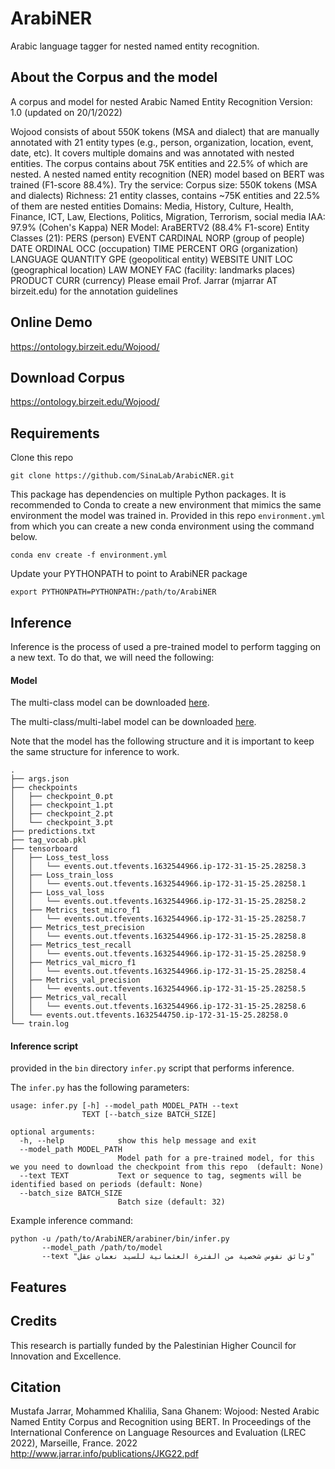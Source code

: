 ArabiNER
======================
Arabic language tagger for nested named entity recognition.

About the Corpus and the model
--------
A corpus and model for nested Arabic Named Entity Recognition
Version: 1.0 (updated on 20/1/2022)

Wojood consists of about 550K tokens (MSA and dialect) that are manually annotated with 21 entity types (e.g., person, organization, location, event, date, etc). It covers multiple domains and was annotated with nested entities. The corpus contains about 75K entities and 22.5% of which are nested. A nested named entity recognition (NER) model based on BERT was trained (F1-score 88.4%). Try the service:
Corpus size: 550K tokens (MSA and dialects)
Richness: 21 entity classes, contains ~75K entities and 22.5% of them are nested entities
Domains: Media, History, Culture, Health, Finance, ICT, Law, Elections, Politics, Migration, Terrorism, social media
IAA: 97.9% (Cohen's Kappa)
NER Model: AraBERTV2 (88.4% F1-score)
Entity Classes (21):
PERS (person)	                  EVENT	    CARDINAL
NORP (group of people)	          DATE	    ORDINAL
OCC (occupation)	              TIME	    PERCENT
ORG (organization)	              LANGUAGE	QUANTITY
GPE (geopolitical entity)	      WEBSITE	UNIT
LOC (geographical location)	      LAW	    MONEY
FAC (facility: landmarks places)  PRODUCT	CURR (currency)
Please email Prof. Jarrar (mjarrar AT birzeit.edu) for the annotation guidelines

Online Demo
--------
https://ontology.birzeit.edu/Wojood/

Download Corpus
-------- 
https://ontology.birzeit.edu/Wojood/


Requirements
--------
Clone this repo

    git clone https://github.com/SinaLab/ArabicNER.git

This package has dependencies on multiple Python packages. It is recommended to Conda to create a new environment 
that mimics the same environment the model was trained in. Provided in this repo `environment.yml` from which you 
can create a new conda environment using the command below.

    conda env create -f environment.yml

Update your PYTHONPATH to point to ArabiNER package

    export PYTHONPATH=PYTHONPATH:/path/to/ArabiNER

Inference
--------
Inference is the process of used a pre-trained model to perform tagging on a new text. To do that, we will 
need the following:

#### Model
The multi-class model can be downloaded [here](https://arabiner.s3.us-west-2.amazonaws.com/models/model_v3.zip). 

The multi-class/multi-label model can be downloaded [here](https://arabiner.s3.us-west-2.amazonaws.com/models/model_v4.zip). 

Note that the model has the following structure and it is important to keep the same structure for inference to work.

    .
    ├── args.json
    ├── checkpoints
    │   ├── checkpoint_0.pt
    │   ├── checkpoint_1.pt
    │   ├── checkpoint_2.pt
    │   └── checkpoint_3.pt
    ├── predictions.txt
    ├── tag_vocab.pkl
    ├── tensorboard
    │   ├── Loss_test_loss
    │   │   └── events.out.tfevents.1632544966.ip-172-31-15-25.28258.3
    │   ├── Loss_train_loss
    │   │   └── events.out.tfevents.1632544966.ip-172-31-15-25.28258.1
    │   ├── Loss_val_loss
    │   │   └── events.out.tfevents.1632544966.ip-172-31-15-25.28258.2
    │   ├── Metrics_test_micro_f1
    │   │   └── events.out.tfevents.1632544966.ip-172-31-15-25.28258.7
    │   ├── Metrics_test_precision
    │   │   └── events.out.tfevents.1632544966.ip-172-31-15-25.28258.8
    │   ├── Metrics_test_recall
    │   │   └── events.out.tfevents.1632544966.ip-172-31-15-25.28258.9
    │   ├── Metrics_val_micro_f1
    │   │   └── events.out.tfevents.1632544966.ip-172-31-15-25.28258.4
    │   ├── Metrics_val_precision
    │   │   └── events.out.tfevents.1632544966.ip-172-31-15-25.28258.5
    │   ├── Metrics_val_recall
    │   │   └── events.out.tfevents.1632544966.ip-172-31-15-25.28258.6
    │   └── events.out.tfevents.1632544750.ip-172-31-15-25.28258.0
    └── train.log

#### Inference script
provided in the `bin` directory `infer.py` script that performs inference. 

The `infer.py` has the following parameters:

    usage: infer.py [-h] --model_path MODEL_PATH --text
                    TEXT [--batch_size BATCH_SIZE] 
    
    optional arguments:
      -h, --help            show this help message and exit
      --model_path MODEL_PATH
                            Model path for a pre-trained model, for this we you need to download the checkpoint from this repo  (default: None)
      --text TEXT           Text or sequence to tag, segments will be identified based on periods (default: None)
      --batch_size BATCH_SIZE
                            Batch size (default: 32)
      
Example inference command:

    python -u /path/to/ArabiNER/arabiner/bin/infer.py
           --model_path /path/to/model
           --text "وثائق نفوس شخصية من الفترة العثمانية للسيد نعمان عقل"

Features
--------



Credits
-------
This research is partially funded by the Palestinian Higher Council for Innovation and Excellence.

Citation
-------

Mustafa Jarrar, Mohammed Khalilia, Sana Ghanem: Wojood: Nested Arabic Named Entity Corpus and Recognition using BERT. In Proceedings of the International Conference on Language Resources and Evaluation (LREC 2022), Marseille, France. 2022
http://www.jarrar.info/publications/JKG22.pdf 

